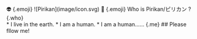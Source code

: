 <section class="me">
👽 {.emoji}
![Pirikan](image/icon.svg)
🤔 {.emoji}
Who is Pirikan/ピリカン ? {.who}
</section>
* I live in the earth.
* I am a human.
* I am a human......
{.me}
## Please fllow me!

<section class="link">

</section>